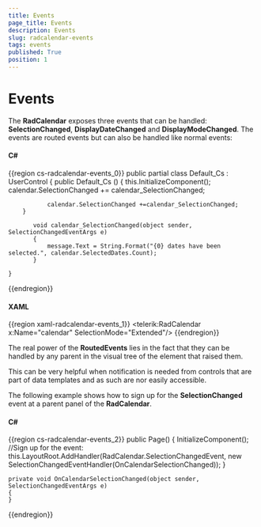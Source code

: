 ```yaml
---
title: Events
page_title: Events
description: Events
slug: radcalendar-events
tags: events
published: True
position: 1
---
```


# Events

The __RadCalendar__ exposes three events that can be handled: __SelectionChanged__, __DisplayDateChanged__ and __DisplayModeChanged__. The events are routed events but can also be handled like normal events: 

#### __C#__

{{region cs-radcalendar-events_0}}
	public partial class Default_Cs : UserControl
	{
	       public Default_Cs ()
	    {
	           this.InitializeComponent();
	           calendar.SelectionChanged += calendar_SelectionChanged;
	
	           calendar.SelectionChanged +=calendar_SelectionChanged;
	    }
	
	       void calendar_SelectionChanged(object sender, SelectionChangedEventArgs e)
	       {
	           message.Text = String.Format("{0} dates have been selected.", calendar.SelectedDates.Count);
	       }
	
	}
{{endregion}}

#### __XAML__

{{region xaml-radcalendar-events_1}}
	<StackPanel>
	    <telerik:RadCalendar x:Name="calendar" SelectionMode="Extended"/>
	    <TextBlock x:Name="message" />
	</StackPanel>
{{endregion}}

The real power of the __RoutedEvents__ lies in the fact that they can be handled by any parent in the visual tree of the element that raised them.  

This can be very helpful when notification is needed from controls that are part of data templates and as such are nor easily accessible.

The following example shows how to sign up for the __SelectionChanged__ event at a parent panel of the __RadCalendar__.

#### __C#__

{{region cs-radcalendar-events_2}}
	public Page()
	{
	    InitializeComponent();
	    //Sign up for the event:
	    this.LayoutRoot.AddHandler(RadCalendar.SelectionChangedEvent, new SelectionChangedEventHandler(OnCalendarSelectionChanged));
	}
	
	private void OnCalendarSelectionChanged(object sender, SelectionChangedEventArgs e)
	{
	}
{{endregion}}
